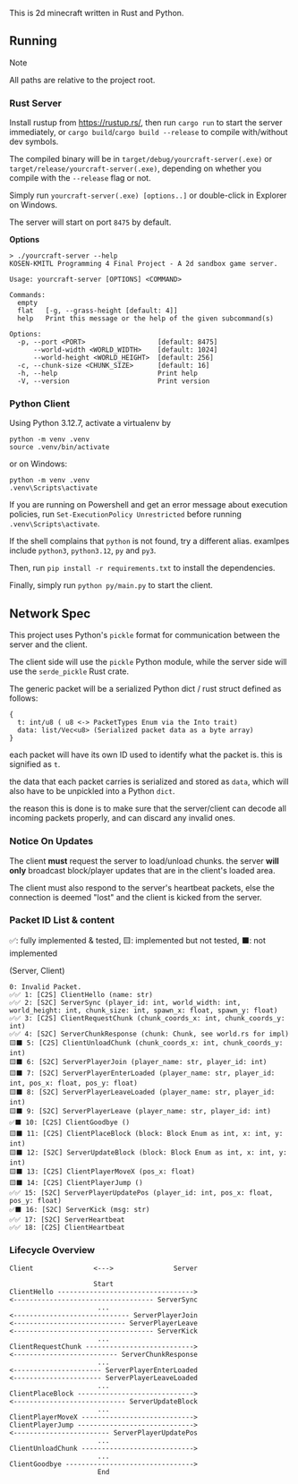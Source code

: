 This is 2d minecraft written in Rust and Python.

## Running
> [!NOTE]
> All paths are relative to the project root.
### Rust Server
Install rustup from https://rustup.rs/, then run
`cargo run` to start the server immediately, or `cargo build`/`cargo build --release` to compile with/without dev symbols.

The compiled binary will be in `target/debug/yourcraft-server(.exe)` or `target/release/yourcraft-server(.exe)`, depending on whether you compile with the `--release` flag or not.

Simply run `yourcraft-server(.exe) [options..]` or double-click in Explorer on Windows.

The server will start on port `8475` by default.

**Options**

```shell
> ./yourcraft-server --help
KOSEN-KMITL Programming 4 Final Project - A 2d sandbox game server.

Usage: yourcraft-server [OPTIONS] <COMMAND>

Commands:
  empty  
  flat   [-g, --grass-height [default: 4]]
  help   Print this message or the help of the given subcommand(s)

Options:
  -p, --port <PORT>                  [default: 8475]
      --world-width <WORLD_WIDTH>    [default: 1024]
      --world-height <WORLD_HEIGHT>  [default: 256]
  -c, --chunk-size <CHUNK_SIZE>      [default: 16]
  -h, --help                         Print help
  -V, --version                      Print version
```

### Python Client
Using Python 3.12.7, activate a virtualenv by
```shell
python -m venv .venv
source .venv/bin/activate
```
or on Windows:
```shell
python -m venv .venv
.venv\Scripts\activate
```
If you are running on Powershell and get an error message about execution policies, run
`Set-ExecutionPolicy Unrestricted` before running `.venv\Scripts\activate`.

If the shell complains that `python` is not found, try a different alias. examlpes include
`python3`, `python3.12`, `py` and `py3`.

Then, run `pip install -r requirements.txt` to install the dependencies.

Finally, simply run `python py/main.py` to start the client.

## Network Spec
This project uses Python's `pickle` format for communication between the server and the client.

The client side will use the `pickle` Python module, while the server side will use the `serde_pickle` Rust crate.

The generic packet will be a serialized Python dict / rust struct defined as follows:
```
{
  t: int/u8 ( u8 <-> PacketTypes Enum via the Into trait)
  data: list/Vec<u8> (Serialized packet data as a byte array)
}
```

each packet will have its own ID used to identify what the packet is. this is signified as `t`.

the data that each packet carries is serialized and stored as `data`, which will also have to be unpickled into a Python `dict`.

the reason this is done is to make sure that the server/client can decode all incoming packets properly, and can discard any invalid ones.

### Notice On Updates
The client **must** request the server to load/unload chunks. the server **will only** broadcast block/player updates that are in the client's loaded area.

The client must also respond to the server's heartbeat packets, else the connection is deemed "lost" and the client is
kicked from the server.

### Packet ID List & content 
✅: fully implemented & tested, 🟨: implemented but not tested, ⬛: not implemented

(Server, Client)
```
0: Invalid Packet.
✅✅ 1: [C2S] ClientHello (name: str)                                                                                           
✅✅ 2: [S2C] ServerSync (player_id: int, world_width: int, world_height: int, chunk_size: int, spawn_x: float, spawn_y: float) 
✅✅ 3: [C2S] ClientRequestChunk (chunk_coords_x: int, chunk_coords_y: int)                                                     
✅✅ 4: [S2C] ServerChunkResponse (chunk: Chunk, see world.rs for impl)                                                         
🟨⬛ 5: [C2S] ClientUnloadChunk (chunk_coords_x: int, chunk_coords_y: int)                                                      
🟨⬛ 6: [S2C] ServerPlayerJoin (player_name: str, player_id: int)                                                               
🟨⬛ 7: [S2C] ServerPlayerEnterLoaded (player_name: str, player_id: int, pos_x: float, pos_y: float)                            
🟨⬛ 8: [S2C] ServerPlayerLeaveLoaded (player_name: str, player_id: int)                                                        
🟨⬛ 9: [S2C] ServerPlayerLeave (player_name: str, player_id: int)                                                              
✅⬛ 10: [C2S] ClientGoodbye ()                                                                                                 
🟨⬛ 11: [C2S] ClientPlaceBlock (block: Block Enum as int, x: int, y: int)                                                      
🟨⬛ 12: [S2C] ServerUpdateBlock (block: Block Enum as int, x: int, y: int)                                                     
🟨⬛ 13: [C2S] ClientPlayerMoveX (pos_x: float)                                                                                 
🟨⬛ 14: [C2S] ClientPlayerJump ()                                                                                              
✅✅ 15: [S2C] ServerPlayerUpdatePos (player_id: int, pos_x: float, pos_y: float)                                               
✅⬛ 16: [S2C] ServerKick (msg: str)                                                                                            
✅✅ 17: [S2C] ServerHeartbeat                                                                                                  
✅✅ 18: [C2S] ClientHeartbeat                                                                                                  
```

### Lifecycle Overview
```
Client               <--->               Server

                     Start
ClientHello ---------------------------------->
<----------------------------------- ServerSync
                      ...
<----------------------------- ServerPlayerJoin
<---------------------------- ServerPlayerLeave
<----------------------------------- ServerKick
                      ...
ClientRequestChunk --------------------------->
<-------------------------- ServerChunkResponse
                      ...
<---------------------- ServerPlayerEnterLoaded
<---------------------- ServerPlayerLeaveLoaded
                      ...
ClientPlaceBlock ----------------------------->
<---------------------------- ServerUpdateBlock
                      ...
ClientPlayerMoveX ---------------------------->
ClientPlayerJump ----------------------------->
<------------------------ ServerPlayerUpdatePos
                      ...
ClientUnloadChunk ---------------------------->
                      ...
ClientGoodbye -------------------------------->
                      End
```
